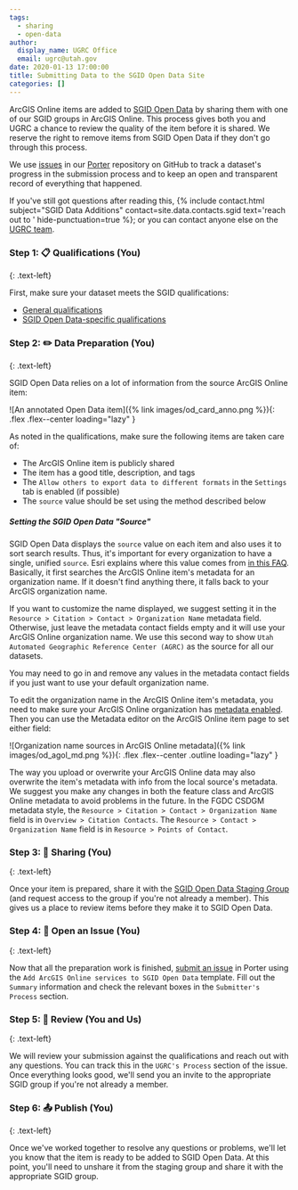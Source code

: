 ```yaml
---
tags:
  - sharing
  - open-data
author:
  display_name: UGRC Office
  email: ugrc@utah.gov
date: 2020-01-13 17:00:00
title: Submitting Data to the SGID Open Data Site
categories: []
---
```


ArcGIS Online items are added to [SGID Open Data](/documentation/sgid) by sharing them with one of our SGID groups in ArcGIS Online. This process gives both you and UGRC a chance to review the quality of the item before it is shared. We reserve the right to remove items from SGID Open Data if they don't go through this process.

We use [issues](https://guides.github.com/features/issues/) in our [Porter](https://github.com/agrc/porter/issues) repository on GitHub to track a dataset's progress in the submission process and to keep an open and transparent record of everything that happened.

<!-- If you've never used GitHub issues before, click here to watch a short tutorial (TBA) about creating an issue. -->

If you've still got questions after reading this, {% include contact.html subject="SGID Data Additions" contact=site.data.contacts.sgid text='reach out to ' hide-punctuation=true %}; or you can contact anyone else on the [UGRC team](/contact).

### Step 1: 📋 Qualifications (You)
{: .text-left}

First, make sure your dataset meets the SGID qualifications:

- [General qualifications](/documentation/policy/sgid)
- [SGID Open Data-specific qualifications](/documentation/policy/sgid)

### Step 2: ✏️ Data Preparation (You)
{: .text-left}

SGID Open Data relies on a lot of information from the source ArcGIS Online item:

![An annotated Open Data item]({% link images/od_card_anno.png %}){: .flex .flex--center loading="lazy" }

As noted in the qualifications, make sure the following items are taken care of:

- The ArcGIS Online item is publicly shared
- The item has a good title, description, and tags
- The `Allow others to export data to different formats` in the `Settings` tab is enabled (if possible)
- The `source` value should be set using the method described below

##### Setting the SGID Open Data "Source"

SGID Open Data displays the `source` value on each item and also uses it to sort search results. Thus, it's important for every organization to have a single, unified `source`. Esri explains where this value comes from [in this FAQ](https://doc.arcgis.com/en/hub/get-started/frequently-asked-questions.htm#GUID-9843B713-46D2-4938-A961-EC0CD81AE410). Basically, it first searches the ArcGIS Online item's metadata for an organization name. If it doesn't find anything there, it falls back to your ArcGIS organization name.

If you want to customize the name displayed, we suggest setting it in the `Resource > Citation > Contact > Organization Name` metadata field. Otherwise, just leave the metadata contact fields empty and it will use your ArcGIS Online organization name. We use this second way to show `Utah Automated Geographic Reference Center (AGRC)` as the source for all our datasets.

You may need to go in and remove any values in the metadata contact fields if you just want to use your default organization name.

To edit the organization name in the ArcGIS Online item's metadata, you need to make sure your ArcGIS Online organization has [metadata enabled](https://doc.arcgis.com/en/arcgis-online/administer/configure-details.htm#ESRI_SECTION1_7FE1F060E03046E692BB36E5F6E3B2AE). Then you can use the Metadata editor on the ArcGIS Online item page to set either field:

![Organization name sources in ArcGIS Online metadata]({% link images/od_agol_md.png %}){: .flex .flex--center .outline loading="lazy" }

The way you upload or overwrite your ArcGIS Online data may also overwrite the item's metadata with info from the local source's metadata. We suggest you make any changes in both the feature class and ArcGIS Online metadata to avoid problems in the future. In the FGDC CSDGM metadata style, the `Resource > Citation > Contact > Organization Name` field is in `Overview > Citation Contacts`. The `Resource > Contact > Organization Name` field is in `Resource > Points of Contact`.

### Step 3: 💠 Sharing (You)
{: .text-left}

Once your item is prepared, share it with the [SGID Open Data Staging Group](https://utah.maps.arcgis.com/home/group.html?id=3d3bd0d238f24f45b2c4b84f1015a317#overview) (and request access to the group if you're not already a member). This gives us a place to review items before they make it to SGID Open Data.

### Step 4: 📂 Open an Issue (You)
{: .text-left}

Now that all the preparation work is finished, [submit an issue](https://github.com/agrc/porter/issues/new/choose) in Porter using the `Add ArcGIS Online services to SGID Open Data` template. Fill out the `Summary` information and check the relevant boxes in the `Submitter's Process` section.

### Step 5: 🔎 Review (You and Us)
{: .text-left}

We will review your submission against the qualifications and reach out with any questions. You can track this in the `UGRC's Process` section of the issue. Once everything looks good, we'll send you an invite to the appropriate SGID group if you're not already a member.

### Step 6: 📤 Publish (You)
{: .text-left}

Once we've worked together to resolve any questions or problems, we'll let you know that the item is ready to be added to SGID Open Data. At this point, you'll need to unshare it from the staging group and share it with the appropriate SGID group.

